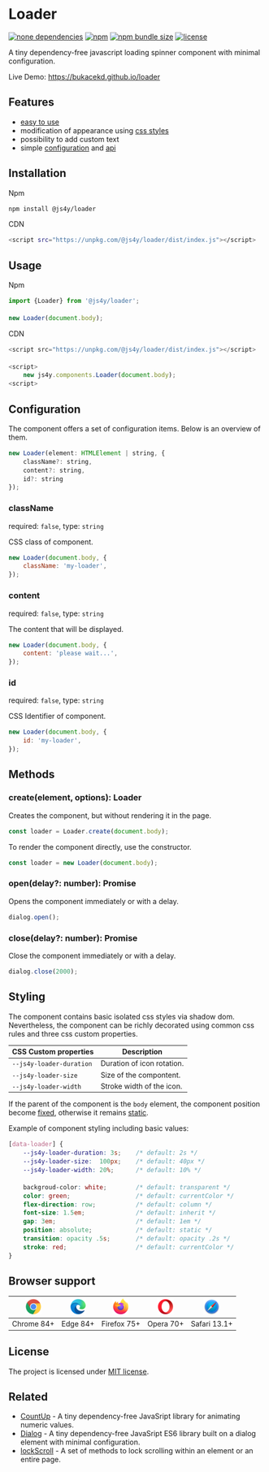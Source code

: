 # Loader

<p>
    <a href="https://www.npmjs.com/package/@js4y/loader"><img src="https://img.shields.io/badge/dependencies-none-green.svg" alt="none dependencies"></a>
    <a href="https://www.npmjs.com/package/@js4y/loader"><img src="https://img.shields.io/npm/v/%40js4y%2Floader" alt="npm"></a>
    <a href="https://www.npmjs.com/package/@js4y/loader"><img src="https://deno.bundlejs.com/badge?q=@js4y/loader&treeshake=[*]" alt="npm bundle size"></a>
    <a href="https://opensource.org/licenses/MIT"><img src="https://img.shields.io/npm/l/%40js4y%2Floader" alt="license"></a>
</p>

A tiny dependency-free javascript loading spinner component with minimal configuration.

Live Demo: https://bukacekd.github.io/loader

## Features

- [easy to use](#usage)
- modification of appearance using [css styles](#styling)
- possibility to add custom text
- simple [configuration](#configuration) and [api](#methods)

## Installation

Npm

```bash
npm install @js4y/loader
```

CDN

```bash
<script src="https://unpkg.com/@js4y/loader/dist/index.js"></script>
```

## Usage

Npm

```javascript
import {Loader} from '@js4y/loader';

new Loader(document.body);
```

CDN

```javascript
<script src="https://unpkg.com/@js4y/loader/dist/index.js"></script>

<script>
    new js4y.components.Loader(document.body);
<script>
```

## Configuration

The component offers a set of configuration items. Below is an overview of them.

```javascript
new Loader(element: HTMLElement | string, {
    className?: string,
    content?: string,
    id?: string
});
```

### className

required: `false`, type: `string`

CSS class of component.

```javascript
new Loader(document.body, {
    className: 'my-loader',
});
```

### content

required: `false`, type: `string`

The content that will be displayed.

```javascript
new Loader(document.body, {
    content: 'please wait...',
});
```

### id

required: `false`, type: `string`

CSS Identifier of component.

```javascript
new Loader(document.body, {
    id: 'my-loader',
});
```

## Methods

### create(element, options): Loader

Creates the component, but without rendering it in the page.

```javascript
const loader = Loader.create(document.body);
```

To render the component directly, use the constructor.

```javascript
const loader = new Loader(document.body);
```

### open(delay?: number): Promise

Opens the component immediately or with a delay.

```javascript
dialog.open();
```

### close(delay?: number): Promise

Close the component immediately or with a delay.

```javascript
dialog.close(2000);
```

## Styling

The component contains basic isolated css styles via shadow dom. Nevertheless, the component can be richly decorated using common css rules and three css custom properties.

| CSS Custom properties | Description |
| - | - |
| `--js4y-loader-duration`  | Duration of icon rotation. |
| `--js4y-loader-size`  | Size of the compontent. |
| `--js4y-loader-width`  | Stroke width of the icon. |

If the parent of the component is the `body` element, the component position become [fixed](https://developer.mozilla.org/en-US/docs/Web/CSS/position#values), otherwise it remains [static](https://developer.mozilla.org/en-US/docs/Web/CSS/position#values).

Example of component styling including basic values:

```css
[data-loader] {
    --js4y-loader-duration: 3s;    /* default: 2s */
    --js4y-loader-size:  100px;    /* default: 40px */
    --js4y-loader-width: 20%;      /* default: 10% */

    backgroud-color: white;        /* default: transparent */
    color: green;                  /* default: currentColor */
    flex-direction: row;           /* default: column */
    font-size: 1.5em;              /* default: inherit */
    gap: 3em;                      /* default: 1em */
    position: absolute;            /* default: static */
    transition: opacity .5s;       /* default: opacity .2s */
    stroke: red;                   /* default: currentColor */
}
```

## Browser support

| ![alt chrome](images/chrome.png) | ![alt edge](images/edge.png)  | ![alt firefox](images/firefox.png)  | ![alt opera](images/opera.png) | ![alt safari](images/safari.png) |
| :-: | :-: | :-: | :-: | :-: |
| Chrome 84+ | Edge 84+ | Firefox 75+ | Opera 70+ | Safari 13.1+ |

## License

The project is licensed under [MIT license](https://opensource.org/license/mit/).

## Related

- [CountUp](https://github.com/bukacekd/count-up) - A tiny dependency-free JavaSript library for animating numeric values.
- [Dialog](https://github.com/bukacekd/dialog) - A tiny dependency-free JavaSript ES6 library built on a dialog element with minimal configuration.
- [lockScroll](https://github.com/bukacekd/lock-scroll) - A set of methods to lock scrolling within an element or an entire page.